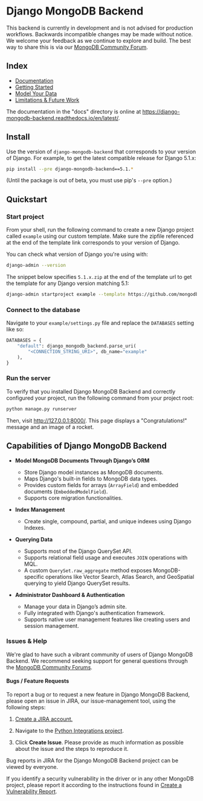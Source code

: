 # Django MongoDB Backend

This backend is currently in development and is not advised for production workflows. Backwards incompatible
changes may be made without notice. We welcome your feedback as we continue to
explore and build. The best way to share this is via our [MongoDB Community Forum](https://www.mongodb.com/community/forums/tag/python).

## Index
* [Documentation](https://www.mongodb.com/docs/languages/python/django-mongodb/current/)
* [Getting Started](https://www.mongodb.com/docs/languages/python/django-mongodb/current/get-started/)
* [Model Your Data](https://www.mongodb.com/docs/languages/python/django-mongodb/current/model-data/)
* [Limitations & Future Work](https://www.mongodb.com/docs/languages/python/django-mongodb/current/limitations-upcoming/)

The documentation in the "docs" directory is online at
https://django-mongodb-backend.readthedocs.io/en/latest/.

## Install

Use the version of `django-mongodb-backend` that corresponds to your version of
Django. For example, to get the latest compatible release for Django 5.1.x:
```bash
pip install --pre django-mongodb-backend==5.1.*
```
(Until the package is out of beta, you must use pip's `--pre` option.)


## Quickstart

### Start project

From your shell, run the following command to create a new Django project
called `example` using our custom template. Make sure the zipfile referenced
at the end of the template link corresponds to your version of Django.

You can check what version of Django you're using with:
```bash
django-admin --version
```

The snippet below specifies `5.1.x.zip` at the end of
the template url to get the template for any Django version matching 5.1:

```bash
django-admin startproject example --template https://github.com/mongodb-labs/django-mongodb-project/archive/refs/heads/5.1.x.zip
```


### Connect to the database

Navigate to your `example/settings.py` file and replace the `DATABASES`
setting like so:

```python
DATABASES = {
    "default": django_mongodb_backend.parse_uri(
        "<CONNECTION_STRING_URI>", db_name="example"
    ),
}
```

### Run the server
To verify that you installed Django MongoDB Backend and correctly configured your project, run the following command from your project root:
```bash
python manage.py runserver
```
Then, visit http://127.0.0.1:8000/. This page displays a "Congratulations!" message and an image of a rocket.


## Capabilities of Django MongoDB Backend

- **Model MongoDB Documents Through Django’s ORM**

  - Store Django model instances as MongoDB documents.
  - Maps Django's built-in fields to MongoDB data types.
  - Provides custom fields for arrays (`ArrayField`) and embedded documents (`EmbeddedModelField`).
  - Supports core migration functionalities.
- **Index Management**
  - Create single, compound, partial, and unique indexes using Django Indexes.
- **Querying Data**
  - Supports most of the Django QuerySet API.
  - Supports relational field usage and executes `JOIN` operations with MQL.
  - A custom `QuerySet.raw_aggregate` method exposes MongoDB-specific operations like Vector Search, Atlas Search, and GeoSpatial querying to yield Django QuerySet results.
- **Administrator Dashboard & Authentication**
  - Manage your data in Django’s admin site.
  - Fully integrated with Django's authentication framework.
  - Supports native user management features like creating users and session management.


### Issues & Help

We're glad to have such a vibrant community of users of Django MongoDB Backend. We recommend seeking support for general questions through the [MongoDB Community Forums](https://www.mongodb.com/community/forums/tag/python).


#### Bugs / Feature Requests
To report a bug or to request a new feature in Django MongoDB Backend, please open an issue in JIRA, our issue-management tool, using the following steps:

1. [Create a JIRA account.](https://jira.mongodb.org/)

2. Navigate to the [Python Integrations project](https://jira.mongodb.org/projects/INTPYTHON/).

3. Click **Create Issue**. Please provide as much information as possible about the issue and the steps to reproduce it.

Bug reports in JIRA for the Django MongoDB Backend project can be viewed by everyone.

If you identify a security vulnerability in the driver or in any other MongoDB project, please report it according to the instructions found in [Create a Vulnerability Report](https://www.mongodb.com/docs/manual/tutorial/create-a-vulnerability-report/).
